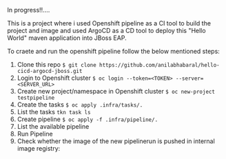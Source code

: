 In progress!!....


This is a project where i used Openshift pipeline as a CI tool to build the project and image and used ArgoCD as a CD tool to deploy this "Hello World" maven application into JBoss EAP.

To craete and run the openshift pipeline follow the below mentioned steps:

1. Clone this repo `$ git clone https://github.com/anilabhabaral/hello-cicd-argocd-jboss.git`
2. Login to Openshift cluster `$ oc login --token=<TOKEN> --server=<SERVER_URL>`
3. Create new project/namespace in Openshift cluster `$ oc new-project testpipeline`
4. Create the tasks `$ oc apply .infra/tasks/.`
5. List the tasks `tkn task ls`
6. Create pipeline `$ oc apply -f .infra/pipeline/.`
7. List the available pipeline
8. Run Pipeline 
9. Check whether the image of the new pipelinerun is pushed in internal image registry:
   

